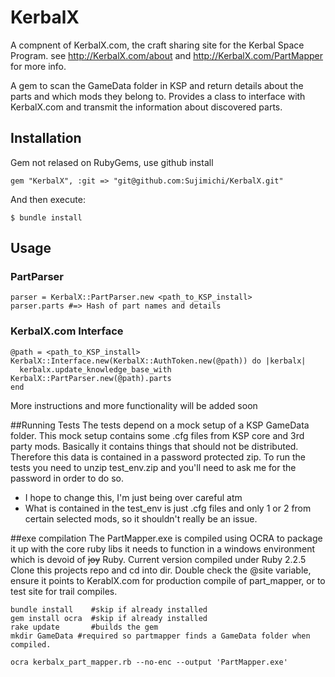 # KerbalX

A compnent of KerbalX.com, the craft sharing site for the Kerbal Space Program.
see http://KerbalX.com/about and http://KerbalX.com/PartMapper for more info.


A gem to scan the GameData folder in KSP and return details about the parts and which mods they belong to.
Provides a class to interface with KerbalX.com and transmit the information about discovered parts.


## Installation
Gem not relased on RubyGems, use github install

    gem "KerbalX", :git => "git@github.com:Sujimichi/KerbalX.git"

And then execute:

    $ bundle install

## Usage

### PartParser
    parser = KerbalX::PartParser.new <path_to_KSP_install>
    parser.parts #=> Hash of part names and details 
      
### KerbalX.com Interface      

    @path = <path_to_KSP_install>
    KerbalX::Interface.new(KerbalX::AuthToken.new(@path)) do |kerbalx|
      kerbalx.update_knowledge_base_with KerbalX::PartParser.new(@path).parts
    end
    
More instructions and more functionality will be added soon    



##Running Tests
The tests depend on a mock setup of a KSP GameData folder.  This mock setup contains some .cfg files from KSP core and 3rd party mods.
Basically it contains things that should not be distributed.  Therefore this data is contained in a password protected zip.
To run the tests you need to unzip test_env.zip and you'll need to ask me for the password in order to do so.

- I hope to change this, I'm just being over careful atm
- What is contained in the test_env is just .cfg files and only 1 or 2 from certain selected mods, so it shouldn't really be an issue.


##exe compilation
The PartMapper.exe is compiled using OCRA to package it up with the core ruby libs it needs to function in a windows environment which is devoid of ~~joy~~ Ruby.
Current version compiled under Ruby 2.2.5
Clone this projects repo and cd into dir.
Double check the @site variable, ensure it points to KerablX.com for production compile of part_mapper, or to test site for trail compiles.
    
    bundle install    #skip if already installed
    gem install ocra  #skip if already installed
    rake update       #builds the gem
    mkdir GameData #required so partmapper finds a GameData folder when compiled.
    
    ocra kerbalx_part_mapper.rb --no-enc --output 'PartMapper.exe'
    
    
    
    
